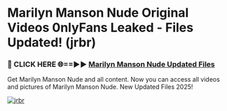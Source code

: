 # Marilyn Manson Nude Original Videos 0nlyFans Leaked - Files Updated! (jrbr)

<h3>🔴 CLICK HERE 🌐==►► <a href="https://tinyurl.com/yc6ubb5a" rel="nofollow">Marilyn Manson Nude Updated Files</a></h3>

Get Marilyn Manson Nude and all content. Now you can access all videos and pictures of Marilyn Manson Nude. New Updated Files 2025!

[![jrbr](https://i.imgur.com/7eu0CRL.gif)](https://tinyurl.com/yc6ubb5a)
